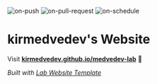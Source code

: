 
  ![on-push](../../actions/workflows/on-push.yaml/badge.svg)
  ![on-pull-request](../../actions/workflows/on-pull-request.yaml/badge.svg)
  ![on-schedule](../../actions/workflows/on-schedule.yaml/badge.svg)

  # kirmedvedev's Website

  Visit **[kirmedvedev.github.io/medvedev-lab](https://kirmedvedev.github.io/medvedev-lab)** 🚀

  _Built with [Lab Website Template](https://greene-lab.gitbook.io/lab-website-template-docs)_
